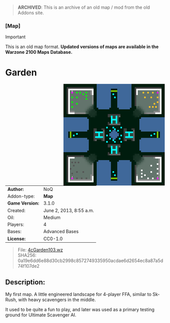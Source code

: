 > **ARCHIVED**: This is an archive of an old map / mod from the old Addons site.

### [Map]

> [!IMPORTANT]
> This is an old map format. **Updated versions of maps are available in the Warzone 2100 Maps Database.**

# Garden

<img src="./preview.jpg" align="right" />

| | |
| - | - |
| __Author:__ | NoQ |
| Addon-type: | __Map__ |
| __Game Version:__ | 3.1.0 |
| Created: | June 2, 2013, 8:55 a.m. |
| Oil: | Medium |
| Players: | 4 |
| Bases: | Advanced Bases |
| __License:__ | CC0-1.0 |

> File: [4cGarden103.wz](https://github.com/Warzone2100/old-addons-site/raw/main/assets/214/4cGarden103.wz)  
> SHA256: 0a19e6dd6e88d30cb2998c8572749335950acdae6d2654ec8a87a5d74f107de2

## Description:

My first map. A little engineered landscape for 4-player FFA, similar to Sk-Rush, with heavy scavengers in the middle.

It used to be quite a fun to play, and later was used as a primary testing ground for Ultimate Scavenger AI.

